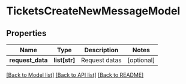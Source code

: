 # TicketsCreateNewMessageModel

## Properties
Name | Type | Description | Notes
------------ | ------------- | ------------- | -------------
**request_data** | **list[str]** | Request datas | [optional] 

[[Back to Model list]](../README.md#documentation-for-models) [[Back to API list]](../README.md#documentation-for-api-endpoints) [[Back to README]](../README.md)

